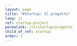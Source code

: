 ```yaml
---
layout: page
title: "#Startup: Il progetto"
lang: it
ref: startup-project
permalink: /it/startup/progetto
child_of_ref: startup
order: 1
---
```


